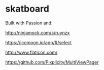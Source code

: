 # skatboard
Built with Passion and:

http://ninjamock.com/s/ruynzx

https://icomoon.io/app/#/select

http://www.flaticon.com/

https://github.com/Pixplicity/MultiViewPager

